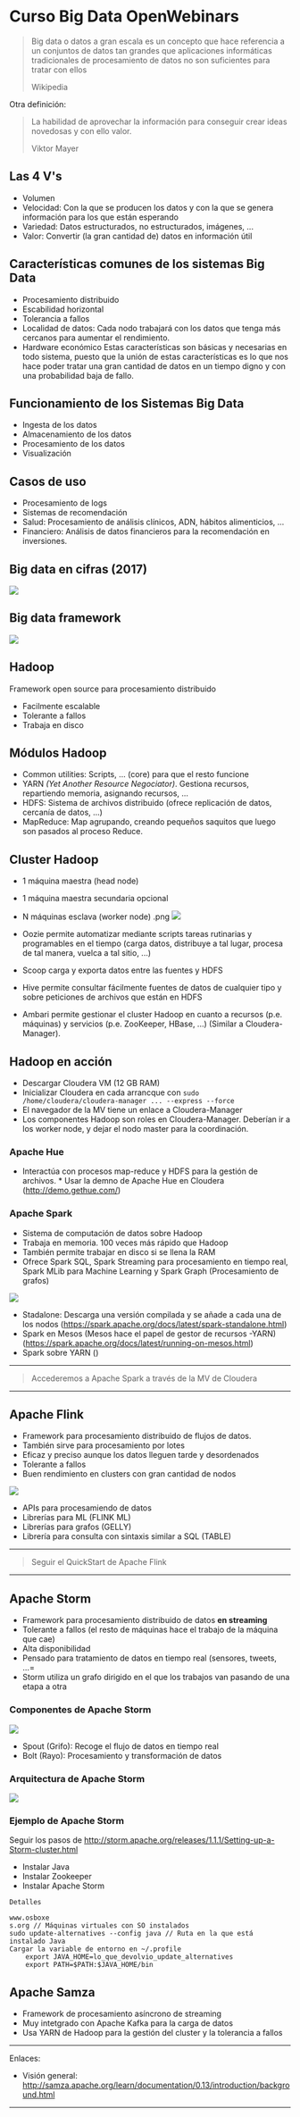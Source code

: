 # Curso Big Data OpenWebinars

> Big data o datos a gran escala es un concepto que hace referencia a un conjuntos de datos tan grandes que aplicaciones informáticas tradicionales de procesamiento de datos no son suficientes para tratar con ellos
> 
> Wikipedia
> 

Otra definición:

> La habilidad de aprovechar la información para conseguir crear ideas novedosas y con ello valor.
> 
> Viktor Mayer

## Las 4 V's

* Volumen
* Velocidad: Con la que se producen los datos y con la que se genera información para los que están esperando
* Variedad: Datos estructurados, no estructurados, imágenes, ...
* Valor: Convertir (la gran cantidad de) datos en información útil

## Características comunes de los sistemas Big Data

* Procesamiento distribuido
* Escabilidad horizontal
* Tolerancia a fallos
* Localidad de datos: Cada nodo trabajará con los datos que tenga más cercanos para aumentar el rendimiento.
* Hardware económico
Estas características son básicas y necesarias en todo sistema, puesto que la unión de estas características es lo que nos hace poder tratar una gran cantidad de datos en un tiempo digno y con una probabilidad baja de fallo.

## Funcionamiento de los Sistemas Big Data

* Ingesta de los datos
* Almacenamiento de los datos
* Procesamiento de los datos
* Visualización

## Casos de uso

* Procesamiento de logs
* Sistemas de recomendación
* Salud: Procesamiento de análisis clínicos, ADN, hábitos alimenticios, ...
* Financiero: Análisis de datos financieros para la recomendación en inversiones.

## Big data en cifras (2017)

![](images/infografiaBigData.png)

## Big data framework
 
![](images/BigDataFramework.png)

## Hadoop

Framework open source para procesamiento distribuido

* Facilmente escalable
* Tolerante a fallos
* Trabaja en disco

## Módulos Hadoop

* Common utilities: Scripts, ... (core) para que el resto funcione
* YARN *(Yet Another Resource Negociator)*. Gestiona recursos, repartiendo memoria, asignando recursos, ...
* HDFS: Sistema de archivos distribuido (ofrece replicación de datos, cercanía de datos, ...)
* MapReduce: Map agrupando, creando pequeños saquitos que luego son pasados al proceso Reduce. 

## Cluster Hadoop 

* 1 máquina maestra (head node)
* 1 máquina maestra secundaria opcional
* N máquinas esclava (worker node)
.png
![](images/HadoopEcosystem.png)

* Oozie permite automatizar mediante scripts tareas rutinarias y programables en el tiempo (carga datos, distribuye a tal lugar, procesa de tal manera, vuelca a tal sitio, ...)
* Scoop carga y exporta datos entre las fuentes y HDFS
* Hive permite consultar fácilmente fuentes de datos de cualquier tipo y sobre peticiones de archivos que están en HDFS
* Ambari permite gestionar el cluster Hadoop en cuanto a recursos (p.e. máquinas) y servicios (p.e. ZooKeeper, HBase, ...) (Similar a Cloudera-Manager).

## Hadoop en acción

* Descargar Cloudera VM (12 GB RAM)
* Inicializar Cloudera en cada arrancque con `sudo /home/cloudera/cloudera-manager ... --express --force `
* El navegador de la MV tiene un enlace a Cloudera-Manager
* Los componentes Hadoop son roles en Cloudera-Manager. Deberían ir a los worker node, y dejar el nodo master para la coordinación.

### Apache Hue

* Interactúa con procesos map-reduce y HDFS para la gestión de archivos. * Usar la demno de Apache Hue en Cloudera (http://demo.gethue.com/)

### Apache Spark

* Sistema de computación de datos sobre Hadoop
* Trabaja en memoria. 100 veces más rápido que Hadoop
* También permite trabajar en disco si se llena la RAM
* Ofrece Spark SQL, Spark Streaming para procesamiento en tiempo real, Spark MLib para Machine Learning y Spark Graph (Procesamiento de grafos)

![](images/SparkInstalls.png)

* Stadalone: Descarga una versión compilada y se añade a cada una de los nodos (https://spark.apache.org/docs/latest/spark-standalone.html)
* Spark en Mesos (Mesos hace el papel de gestor de recursos -YARN) (https://spark.apache.org/docs/latest/running-on-mesos.html)
* Spark sobre YARN ()

___
> Accederemos a Apache Spark a través de la MV de Cloudera
___

## Apache Flink

* Framework para procesamiento distribuido de flujos de datos. 
* También sirve para procesamiento por lotes
* Eficaz y preciso aunque los datos lleguen tarde y desordenados
* Tolerante a fallos
* Buen rendimiento en clusters con gran cantidad de nodos

![](images/FlinkCore.png)

* APIs para procesamiendo de datos
* Librerías para ML (FLINK ML)
* Librerías para grafos (GELLY)
* Librería para consulta con sintaxis similar a SQL (TABLE)

____
> Seguir el QuickStart de Apache Flink
____

## Apache Storm

* Framework para procesamiento distribuido de datos **en streaming**
* Tolerante a fallos (el resto de máquinas hace el trabajo de la máquina que cae)
* Alta disponibilidad
* Pensado para tratamiento de datos en tiempo real (sensores, tweets, ...=
* Storm utiliza un grafo dirigido en el que los trabajos van pasando de una etapa a otra

### Componentes de Apache Storm

![](images/ApacheStorm.png)

* Spout (Grifo): Recoge el flujo de datos en tiempo real
* Bolt (Rayo): Procesamiento y transformación de datos

### Arquitectura de Apache Storm

![](images/ArquitecturaApacheStorm.png)

### Ejemplo de Apache Storm

Seguir los pasos de http://storm.apache.org/releases/1.1.1/Setting-up-a-Storm-cluster.html

* Instalar Java
* Instalar Zookeeper
* Instalar Apache Storm


```
Detalles

www.osboxe
s.org // Máquinas virtuales con SO instalados
sudo update-alternatives --config java // Ruta en la que está instalado Java
Cargar la variable de entorno en ~/.profile 
    export JAVA_HOME=lo_que_devolvio_update_alternatives
    export PATH=$PATH:$JAVA_HOME/bin
```

## Apache Samza

* Framework de procesamiento asíncrono de streaming
* Muy intetgrado con Apache Kafka para la carga de datos
* Usa YARN de Hadoop para la gestión del cluster y la tolerancia a fallos

----
Enlaces:

* Visión general: http://samza.apache.org/learn/documentation/0.13/introduction/background.html

----
